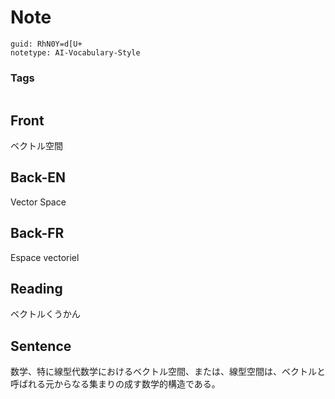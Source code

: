 # Note
```
guid: RhN0Y=d[U+
notetype: AI-Vocabulary-Style
```

### Tags
```
```

## Front
ベクトル空間

## Back-EN
Vector Space

## Back-FR
Espace vectoriel

## Reading
ベクトルくうかん

## Sentence
数学、特に線型代数学におけるベクトル空間、または、線型空間は、ベクトルと呼ばれる元からなる集まりの成す数学的構造である。
